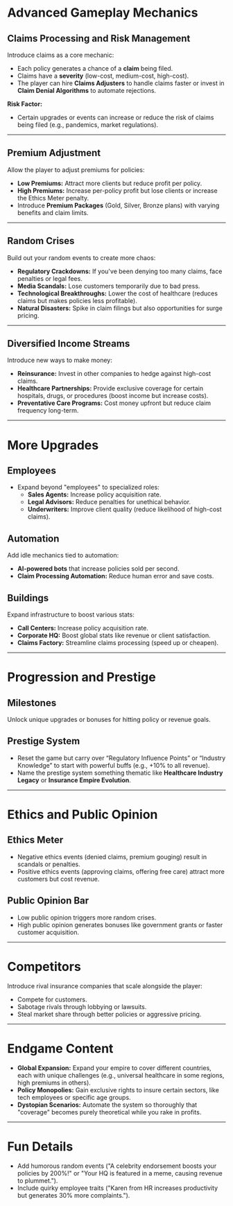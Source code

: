 # Advanced Gameplay Mechanics

## Claims Processing and Risk Management
Introduce claims as a core mechanic:
- Each policy generates a chance of a **claim** being filed.
- Claims have a **severity** (low-cost, medium-cost, high-cost).
- The player can hire **Claims Adjusters** to handle claims faster or invest in **Claim Denial Algorithms** to automate rejections.

**Risk Factor:**
- Certain upgrades or events can increase or reduce the risk of claims being filed (e.g., pandemics, market regulations).

---

## Premium Adjustment
Allow the player to adjust premiums for policies:
- **Low Premiums:** Attract more clients but reduce profit per policy.
- **High Premiums:** Increase per-policy profit but lose clients or increase the Ethics Meter penalty.
- Introduce **Premium Packages** (Gold, Silver, Bronze plans) with varying benefits and claim limits.

---

## Random Crises
Build out your random events to create more chaos:
- **Regulatory Crackdowns:** If you've been denying too many claims, face penalties or legal fees.
- **Media Scandals:** Lose customers temporarily due to bad press.
- **Technological Breakthroughs:** Lower the cost of healthcare (reduces claims but makes policies less profitable).
- **Natural Disasters:** Spike in claim filings but also opportunities for surge pricing.

---

## Diversified Income Streams
Introduce new ways to make money:
- **Reinsurance:** Invest in other companies to hedge against high-cost claims.
- **Healthcare Partnerships:** Provide exclusive coverage for certain hospitals, drugs, or procedures (boost income but increase costs).
- **Preventative Care Programs:** Cost money upfront but reduce claim frequency long-term.

---

# More Upgrades

## Employees
- Expand beyond "employees" to specialized roles:
  - **Sales Agents:** Increase policy acquisition rate.
  - **Legal Advisors:** Reduce penalties for unethical behavior.
  - **Underwriters:** Improve client quality (reduce likelihood of high-cost claims).

## Automation
Add idle mechanics tied to automation:
- **AI-powered bots** that increase policies sold per second.
- **Claim Processing Automation:** Reduce human error and save costs.

## Buildings
Expand infrastructure to boost various stats:
- **Call Centers:** Increase policy acquisition rate.
- **Corporate HQ:** Boost global stats like revenue or client satisfaction.
- **Claims Factory:** Streamline claims processing (speed up or cheapen).

---

# Progression and Prestige

## Milestones
Unlock unique upgrades or bonuses for hitting policy or revenue goals.

## Prestige System
- Reset the game but carry over “Regulatory Influence Points” or “Industry Knowledge” to start with powerful buffs (e.g., +10% to all revenue).
- Name the prestige system something thematic like **Healthcare Industry Legacy** or **Insurance Empire Evolution**.

---

# Ethics and Public Opinion

## Ethics Meter
- Negative ethics events (denied claims, premium gouging) result in scandals or penalties.
- Positive ethics events (approving claims, offering free care) attract more customers but cost revenue.

## Public Opinion Bar
- Low public opinion triggers more random crises.
- High public opinion generates bonuses like government grants or faster customer acquisition.

---

# Competitors
Introduce rival insurance companies that scale alongside the player:
- Compete for customers.
- Sabotage rivals through lobbying or lawsuits.
- Steal market share through better policies or aggressive pricing.

---

# Endgame Content
- **Global Expansion:** Expand your empire to cover different countries, each with unique challenges (e.g., universal healthcare in some regions, high premiums in others).
- **Policy Monopolies:** Gain exclusive rights to insure certain sectors, like tech employees or specific age groups.
- **Dystopian Scenarios:** Automate the system so thoroughly that "coverage" becomes purely theoretical while you rake in profits.

---

# Fun Details
- Add humorous random events ("A celebrity endorsement boosts your policies by 200%!" or "Your HQ is featured in a meme, causing revenue to plummet.").
- Include quirky employee traits ("Karen from HR increases productivity but generates 30% more complaints.").
